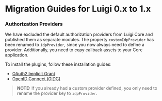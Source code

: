 <!-- meta
{
  "node": {
    "label": "Migration to 1.x",
    "category": {
      "label": "Basics"
    },
    "metaData": {
      "categoryPosition": 1,
      "position": 4
    }
  }
}
meta -->

# Migration Guides for Luigi 0.x to 1.x

<!-- accordion:start -->

### Authorization Providers

We have excluded the default authorization providers from Luigi Core and published them as separate modules.
The property `customIdpProvider` has been renamed to `idpProvider`, since you now always need to define a provider.
Additionally, you need to copy callback assets to your Core application.

To install the plugins, follow these installation guides:

- [OAuth2 Implicit Grant](https://github.com/SAP/luigi/tree/master/plugins/auth/public/auth-oauth2/README.md)
- [OpenID Connect (OIDC)](https://github.com/SAP/luigi/tree/master/plugins/auth/public/auth-oidc/README.md)

<!-- add-attribute:class:warning -->
> **NOTE:** If you already had a custom provider defined, you only need to rename the provider key to `idpProvider`.

<!-- accordion:end -->
